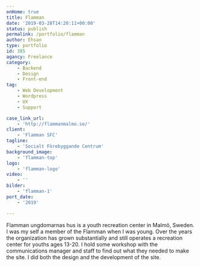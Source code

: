```yaml
---
onHome: true
title: Flamman
date: '2019-03-28T14:20:11+00:00'
status: publish
permalink: /portfolio/flamman
author: Ehsan
type: portfolio
id: 385
agancy: Freelance
category:
    - Backend
    - Design
    - Front-end
tag:
    - Web Development
    - Wordpress
    - UX
    - Support

case_link_url:
    - 'http://flammanmalmo.se/'
client:
    - 'Flamman SFC'
tagline:
    - 'Socialt Förebyggande Centrum'
background_image:
    - 'flamman-top'
logo:
    - 'flamman-logo'
video:
    - ''
bilder:
    - 'flamman-1'
port_date:
    - '2019'

---
```

Flamman ungdomarnas hus is a youth recreation center in Malmö, Sweden. I was my self a member of the Flamman when I was young. Over the years the organization has grown substantially and still operates a recreation center for youths ages 13-20. I hold some workshop with the communications manager and staff to find out what they needed to make the site. I did both the design and the development of the site.
